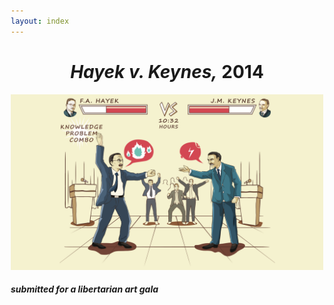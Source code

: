 ```yaml
---
layout: index
---
```


<style>body{max-width:500px;margin:auto;padding:10px;}h1{text-align:center;}img{max-width:100%;}</style>

# *Hayek v. Keynes,* 2014

![Hayek v. Keynes](/assets/hayek-versus-keynes-2014.png)
##### submitted for a libertarian art gala
